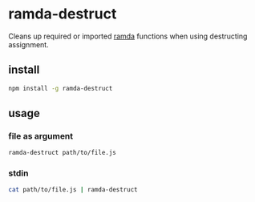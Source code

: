 # ramda-destruct

Cleans up required or imported [ramda](http://ramdajs.com) functions when
using destructing assignment.

## install

```sh
npm install -g ramda-destruct
```

## usage

### file as argument

```sh
ramda-destruct path/to/file.js
```

### stdin

```sh
cat path/to/file.js | ramda-destruct
```

